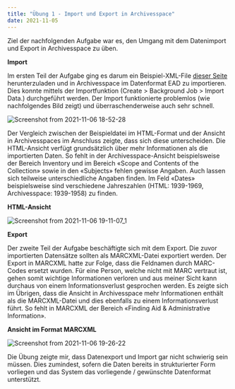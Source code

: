 ```yaml
---
title: "Übung 1 - Import und Export in Archivesspace"
date: 2021-11-05
---
```

Ziel der nachfolgenden Aufgabe war es, den Umgang mit dem Datenimport und Export in Archivesspace zu üben.

**Import**

Im ersten Teil der Aufgabe ging es darum ein Beispiel-XML-File [dieser Seite](https://eadiva.com/sample-ead-files/) herunterzuladen und in Archivesspace im Datenformat EAD zu importieren. Dies konnte mittels der Importfunktion (Create > Background Job > Import Data.) durchgeführt werden. Der Import funktionierte problemlos (wie nachfolgendes Bild zeigt) und überraschenderweise auch sehr schnell.

![Screenshot from 2021-11-06 18-52-28](https://user-images.githubusercontent.com/90821878/140654238-3d85293b-8262-447f-8472-c5114b8d906f.png)

Der Vergleich zwischen der Beispieldatei im HTML-Format und der Ansicht in Archivesspaces im Anschluss zeigte, dass sich diese unterscheiden. Die HTML-Ansicht verfügt grundsätzlich über mehr Informationen als die importierten Daten. So fehlt in der Archivesspace-Ansicht beispielsweise der Bereich Inventory und im Bereich «Scope and Contents of the Collection» sowie in den «Subjects» fehlen gewisse Angaben. Auch lassen sich teilweise unterschiedliche Angaben finden. Im Feld «Dates» beispielsweise sind verschiedene Jahreszahlen (HTML: 1939-1969, Archivesspace: 1939-1958) zu finden. 

**HTML-Ansicht**

![Screenshot from 2021-11-06 19-11-07_1](https://user-images.githubusercontent.com/90821878/140654491-06f26290-10d5-4d83-a812-26703b9d8e30.png)

**Export**

Der zweite Teil der Aufgabe beschäftigte sich mit dem Export. Die zuvor importierten Datensätze sollten als MARCXML-Datei exportiert werden. Der Export in MARCXML hatte zur Folge, dass die Feldnamen durch MARC-Codes ersetzt wurden. Für eine Person, welche nicht mit MARC vertraut ist, gehen somit wichtige Informationen verloren und aus meiner Sicht kann durchaus von einem Informationsverlust gesprochen werden. Es zeigte sich im Übrigen, dass die Ansicht in Archivesspace mehr Informationen enthält als die MARCXML-Datei und dies ebenfalls zu einem Informationsverlust führt. So fehlt in MARCXML der Bereich «Finding Aid & Administrative Information».

**Ansicht im Format MARCXML**

![Screenshot from 2021-11-06 19-26-22](https://user-images.githubusercontent.com/90821878/140654259-eb16db92-0790-4861-bbc2-5feef85d3f4f.png)



Die Übung zeigte mir, dass Datenexport und Import gar nicht schwierig sein müssen. Dies zumindest, sofern die Daten bereits in strukturierter Form vorliegen und das System das vorliegende / gewünschte Datenformat unterstützt.
